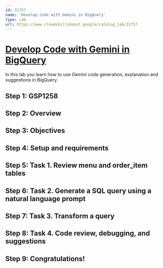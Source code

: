 ```yaml
---
id: 31757
name: 'Develop Code with Gemini in BigQuery'
type: Lab
url: https://www.cloudskillsboost.google/catalog_lab/31757
---
```


# [Develop Code with Gemini in BigQuery](https://www.cloudskillsboost.google/catalog_lab/31757)

In this lab you learn how to use Gemini code generation, explanation and suggestions in BigQuery.

## Step 1: GSP1258

## Step 2: Overview

## Step 3: Objectives

## Step 4: Setup and requirements

## Step 5: Task 1. Review menu and order_item tables

## Step 6: Task 2. Generate a SQL query using a natural language prompt

## Step 7: Task 3. Transform a query

## Step 8: Task 4. Code review, debugging, and suggestions

## Step 9: Congratulations!
